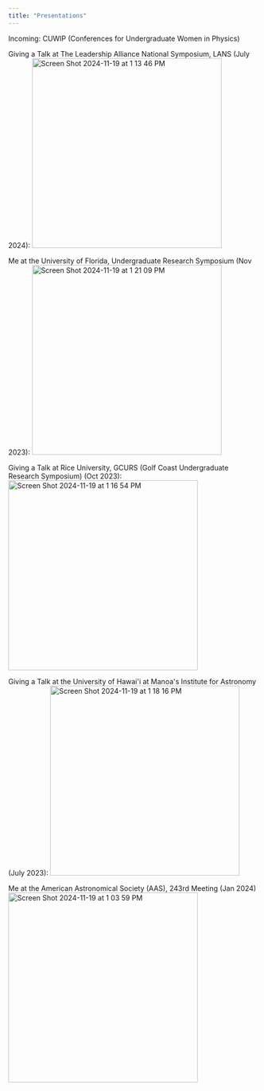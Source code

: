 ```yaml
---
title: "Presentations"
---
```


Incoming: CUWIP (Conferences for Undergraduate Women in Physics)

Giving a Talk at The Leadership Alliance National Symposium, LANS (July 2024):  <img width="381" alt="Screen Shot 2024-11-19 at 1 13 46 PM" src="https://github.com/user-attachments/assets/46258e85-ef09-4a25-94a2-aa6f495d4879">

Me at the University of Florida, Undergraduate Research Symposium (Nov 2023): <img width="381" alt="Screen Shot 2024-11-19 at 1 21 09 PM" src="https://github.com/user-attachments/assets/aee69c41-592f-4c30-9ba5-15eafd4dd78d">

Giving a Talk at Rice University, GCURS (Golf Coast Undergraduate Research Symposium) (Oct 2023): <img width="381" alt="Screen Shot 2024-11-19 at 1 16 54 PM" src="https://github.com/user-attachments/assets/21b1f40b-598d-49f5-9242-0d4ae33adc36">

Giving a Talk at the University of Hawai'i at Manoa's Institute for Astronomy (July 2023): <img width="381" alt="Screen Shot 2024-11-19 at 1 18 16 PM" src="https://github.com/user-attachments/assets/34a00843-c736-49ee-bff9-737d698c8869">

Me at the American Astronomical Society (AAS), 243rd Meeting (Jan 2024) <img width="381" alt="Screen Shot 2024-11-19 at 1 03 59 PM" src="https://github.com/user-attachments/assets/fd167ed5-7f5a-4e9f-8f74-376d730f4725">


